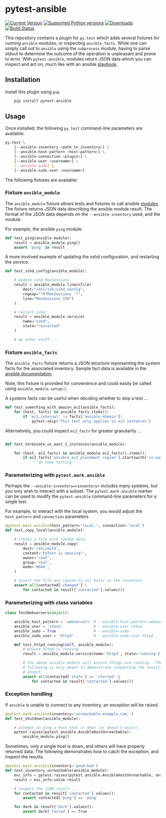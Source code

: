 # pytest-ansible

[![Current Version](https://pypip.in/v/pytest-ansible/badge.svg)](https://pypi.python.org/pypi/pytest-ansible/)
[![Supported Python versions](https://pypip.in/py_versions/pytest-ansible/badge.svg)](https://pypi.python.org/pypi/pytest-ansible/)
[![Downloads](https://pypip.in/d/pytest-ansible/badge.svg)](https://pypi.python.org/pypi/pytest-ansible/)
[![Build Status](https://travis-ci.org/jlaska/pytest-ansible.svg?branch=master)](https://travis-ci.org/jlaska/pytest-ansible)

This repository contains a plugin for ``py.test`` which adds several fixtures
for running ``ansible`` modules, or inspecting ``ansible_facts``.  While one
can simply call out to ``ansible`` using the ``subprocess`` module, having to
parse stdout to determine the outcome of the operation is unpleasant and prone
to error.  With ``pytest-ansible``, modules return JSON data which you can
inspect and act on, much like with an ansible
[playbook](http://docs.ansible.com/playbooks.html).

## Installation

Install this plugin using ``pip``

```bash
    pip install pytest-ansible
```

## Usage

Once installed, the following ``py.test`` command-line parameters are available:

```bash
py.test \
    [--ansible-inventory <path_to_inventory>] \
    [--ansible-host-pattern <host-pattern>] \
    [--ansible-connection <plugin>] \
    [--ansible-user <username>] \
    [--ansible-sudo] \
    [--ansible-sudo-user <username>]
```

The following fixtures are available:


### Fixture ``ansible_module``

The ``ansible_module`` fixture allows tests and fixtures to call ansible
[modules](http://docs.ansible.com/modules.html).  The fixture returns JSON data
describing the ansible module result.  The format of the JSON data depends on
the ``--ansible-inventory`` used, and the module.

For example, the ansible ``ping`` module:

```python
def test_ping(ansible_module):
    result = ansible_module.ping()
    assert 'ping' in result
```

A more involved example of updating the sshd configuration, and restarting the
service.

```python
def test_sshd_config(ansible_module):

    # Update sshd MaxSessions
    result = ansible_module.lineinfile(
        dest="/etc/ssh/sshd_config",
        regexp="^#?MaxSessions .*",
        line="MaxSessions 150")
    )

    # restart sshd
    result = ansible_module.service(
        name="sshd",
        state="restarted"
    )

    # do other stuff ...
```

### Fixture ``ansible_facts``

The ``ansible_facts`` fixture returns a JSON structure representing the system
facts for the associated inventory.  Sample fact data is available in the
[ansible
documentation](http://docs.ansible.com/playbooks_variables.html#information-discovered-from-systems-facts).

Note, this fixture is provided for convenience and could easily be called using
``ansible_module.setup()``.

A systems facts can be useful when deciding whether to skip a test ...

```python
def test_something_with_amazon_ec2(ansible_facts):
    for (host, facts) in ansible_facts.items():
        if 'ec2.internal' != facts['ansible_domain']:
            pytest.skip("This test only applies to ec2 instances")

```

Alternatively, you could inspect ``ec2_facts`` for greater granularity ...

```python

def test_terminate_us_east_1_instances(ansible_module):

    for (host, ec2_facts) in ansible_module.ec2_facts().items():
        if ec2_facts['ansible_ec2_placement_region'].startswith('us-east'):
            '''do some testing'''
```

### Parameterizing with ``pytest.mark.ansible``

Perhaps the ``--ansible-inventory=<inventory>`` includes many systems, but you
only wish to interact with a subset.  The ``pytest.mark.ansible`` marker can be
used to modify the ``pytest-ansible`` command-line parameters for a single test.

For example, to interact with the local system, you would adjust the
``host_pattern`` and ``connection`` parameters.

```python
@pytest.mark.ansible(host_pattern='local,', connection='local')
def test_copy_local(ansible_module):

    # create a file with random data
    result = ansible_module.copy(
        dest='/etc/motd',
        content='PyTest is amazing!',
        owner='root',
        group='root',
        mode='0644',
    )

    # assert the file was copied to all hosts in the inventory
    assert all(contacted['changed'] \
        for contacted in result['contacted'].values())
```

### Parameterizing with class variables

```python
class TestWebservers(object):

    ansible_host_pattern = 'webservers' # --ansible-host-pattern webservers
    ansible_user = 'steve'              # --ansible-user steve
    ansible_sudo = True                 # --ansible-sudo
    ansible_sudo_user = 'httpd'         # --ansible-sudo-user httpd

    def test_httpd_running(self, ansible_module):
        # ensure httpd is running
        result = ansible_module.service(name='httpd', state='running')

        # the above ansible module will ensure things are running.  The
        # following is only meant to demonstrate inspecting the resulting JSON
        # object.
        assert all(contacted['state'] == 'started' \
            for contacted in result['contacted'].values())
```

### Exception handling

If ``ansible`` is unable to connect to any inventory, an exception will be raised.

```python
@pytest.mark.ansible(inventory='unreachable.example.com,')
def test_shutdown(ansible_module):

    # attempt to ping a host that is down (or doesn't exist)
    pytest.raises(pytest_ansible.AnsibleHostUnreachable):
        ansible_module.ping()
```

Sometimes, only a single host is down, and others will have properly returned
data.  The following demonstrates how to catch the exception, and inspect the
results.

```python
@pytest.mark.ansible(inventory='good:bad')
def test_inventory_unreachable(ansible_module):
    exc_info = pytest.raises(pytest_ansible.AnsibleHostUnreachable, ansible_module.ping)
    result = exc_info.value.result

    # inspect the JSON result...
    for contacted in result['contacted'].values():
        assert contacted['ping'] == 'pong'

    for dark in result['dark'].values():
        assert dark['failed'] == True
```

